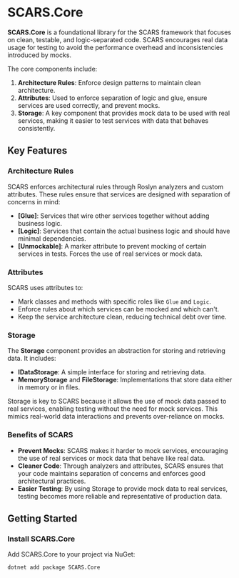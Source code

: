 # SCARS.Core

**SCARS.Core** is a foundational library for the SCARS framework that focuses on clean, testable, and logic-separated code. SCARS encourages real data usage for testing to avoid the performance overhead and inconsistencies introduced by mocks.

The core components include:
1. **Architecture Rules**: Enforce design patterns to maintain clean architecture.
2. **Attributes**: Used to enforce separation of logic and glue, ensure services are used correctly, and prevent mocks.
3. **Storage**: A key component that provides mock data to be used with real services, making it easier to test services with data that behaves consistently.

## Key Features

### Architecture Rules
SCARS enforces architectural rules through Roslyn analyzers and custom attributes. These rules ensure that services are designed with separation of concerns in mind:
- **[Glue]**: Services that wire other services together without adding business logic.
- **[Logic]**: Services that contain the actual business logic and should have minimal dependencies.
- **[Unmockable]**: A marker attribute to prevent mocking of certain services in tests. Forces the use of real services or mock data.

### Attributes
SCARS uses attributes to:
- Mark classes and methods with specific roles like `Glue` and `Logic`.
- Enforce rules about which services can be mocked and which can't.
- Keep the service architecture clean, reducing technical debt over time.

### Storage
The **Storage** component provides an abstraction for storing and retrieving data. It includes:
- **IDataStorage<T>**: A simple interface for storing and retrieving data.
- **MemoryStorage<T>** and **FileStorage<T>**: Implementations that store data either in memory or in files.
  
Storage is key to SCARS because it allows the use of mock data passed to real services, enabling testing without the need for mock services. This mimics real-world data interactions and prevents over-reliance on mocks.

### Benefits of SCARS
- **Prevent Mocks**: SCARS makes it harder to mock services, encouraging the use of real services or mock data that behave like real data.
- **Cleaner Code**: Through analyzers and attributes, SCARS ensures that your code maintains separation of concerns and enforces good architectural practices.
- **Easier Testing**: By using Storage to provide mock data to real services, testing becomes more reliable and representative of production data.

## Getting Started

### Install SCARS.Core

Add SCARS.Core to your project via NuGet:

```bash
dotnet add package SCARS.Core
